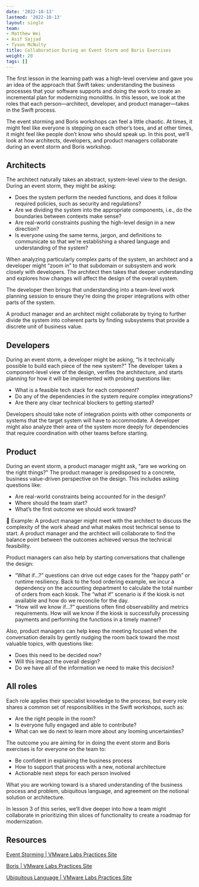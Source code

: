 ```yaml
---
date: '2022-10-13'
lastmod: '2022-10-13'
layout: single
team:
- Matthew Wei
- Asif Sajjad
- Tyson McNulty
title: Collaboration During an Event Storm and Boris Exercises
weight: 20
tags: []
---
```


The first lesson in the learning path was a high-level overview and gave you an idea of the approach that Swift takes: understanding the business processes that your software supports and doing the work to create an incremental plan for modernizing monoliths. In this lesson, we look at the roles that each person—architect, developer, and product manager—takes in the Swift process.

The event storming and Boris workshops can feel a little chaotic. At times, it might feel like everyone is stepping on each other’s toes, and at other times, it might feel like people don’t know who should speak up. In this post, we’ll look at how architects, developers, and product managers collaborate during an event storm and Boris workshop.


## Architects

The architect naturally takes an abstract, system-level view to the design. During an event storm, they might be asking:



* Does the system perform the needed functions, and does it follow required policies, such as security and regulations?
* Are we dividing the system into the appropriate components, i.e., do the boundaries between contexts make sense?
* Are real-world constraints pushing the high-level design in a new direction?
* Is everyone using the same terms, jargon, and definitions to communicate so that we're establishing a shared language and understanding of the system?

When analyzing particularly complex parts of the system, an architect and a developer might “zoom in” to that subdomain or subsystem and work closely with developers. The architect then takes that deeper understanding and explores how changes will affect the design of the overall system.

The developer then brings that understanding into a team-level work planning session to ensure they're doing the proper integrations with other parts of the system.

A product manager and an architect might collaborate by trying to further divide the system into coherent parts by finding subsystems that provide a discrete unit of business value.


## Developers

During an event storm, a developer might be asking, “Is it technically possible to build each piece of the new system?” The developer takes a component-level view of the design, verifies the architecture, and starts planning for how it will be implemented with probing questions like:



* What is a feasible tech stack for each component?
* Do any of the dependencies in the system require complex integrations?
* Are there any clear technical blockers to getting started?

Developers should take note of integration points with other components or systems that the target system will have to accommodate. A developer might also analyze their area of the system more deeply for dependencies that require coordination with other teams before starting.


## Product

During an event storm, a product manager might ask, “are we working on the right things?” The product manager is predisposed to a concrete, business value-driven perspective on the design. This includes asking questions like:



* Are real-world constraints being accounted for in the design?
* Where should the team start?
* What’s the first outcome we should work toward?

📌  Example: A product manager might meet with the architect to discuss the complexity of the work ahead and what makes most technical sense to start. A product manager and the architect will collaborate to find the balance point between the outcomes achieved versus the technical feasibility.

Product managers can also help by starting conversations that challenge the design:



* “What if…?” questions can drive out edge cases for the “happy path” or runtime resiliency. Back to the food ordering example, we incur a dependency on the accounting department to calculate the total number of orders from each kiosk. The “what if” scenario is if the kiosk is not available and how do we reconcile for the day.
* “How will we know if…?” questions often find observability and metrics requirements. How will we know if the kiosk is successfully processing payments and performing the functions in a timely manner?

Also, product managers can help keep the meeting focused when the conversation derails by gently nudging the room back toward the most valuable topics, with questions like:



* Does this need to be decided now?
* Will this impact the overall design?
* Do we have all of the information we need to make this decision?


## All roles

Each role applies their specialist knowledge to the process, but every role shares a common set of responsibilities in the Swift workshops, such as:



* Are the right people in the room?
* Is everyone fully engaged and able to contribute?
* What can we do next to learn more about any looming uncertainties?

The outcome you are aiming for in doing the event storm and Boris exercises is for everyone on the team to:



* Be confident in explaining the business process
* How to support that process with a new, notional architecture
* Actionable next steps for each person involved

What you are working toward is a shared understanding of the business process and problem, ubiquitous language, and agreement on the notional solution or architecture.

In lesson 3 of this series, we’ll dive deeper into how a team might collaborate in prioritizing thin slices of functionality to create a roadmap for modernization.


## Resources

[Event Storming | VMware Labs Practices Site](https://tanzu.vmware.com/developer/practices/event-storming/)

[Boris | VMware Labs Practices Site](https://tanzu.vmware.com/developer/practices/boris/)

[Ubiquitous Language | VMware Labs Practices Site](https://tanzu.vmware.com/developer/practices/ubiquitous-language/)
